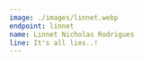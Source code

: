 ```yaml
---
image: ./images/linnet.webp
endpoint: linnet
name: Linnet Nicholas Rodrigues
line: It's all lies..!
---
```

